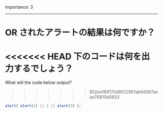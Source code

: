 importance: 3

---

# OR されたアラートの結果は何ですか？

<<<<<<< HEAD
下のコードは何を出力するでしょう？
=======
What will the code below output?
>>>>>>> 852ee189170d9022f67ab6d387aeae76810b5923

```js
alert( alert(1) || 2 || alert(3) );
```
